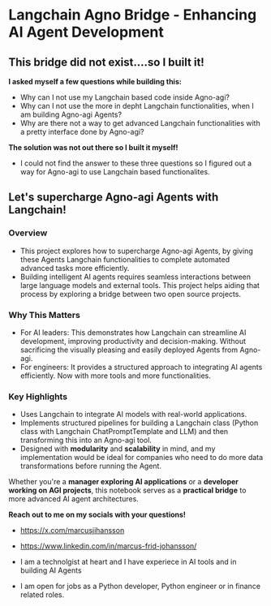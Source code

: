 # Langchain Agno Bridge - Enhancing AI Agent Development 

## This bridge did not exist....so I built it!

**I asked myself a few questions while building this:**

- Why can I not use my Langchain based code inside Agno-agi?
- Why can I not use the more in depht Langchain functionalities, when I am building Agno-agi Agents?
- Why are there not a way to get advanced Langchain functionalities with a pretty interface done by Agno-agi?

**The solution was not out there so I built it myself!**
- I could not find the answer to these three questions so I figured out a way for Agno-agi to use Langchain based functionalites.

## Let's supercharge Agno-agi Agents with Langchain!

### Overview  
- This project explores how to supercharge Agno-agi Agents, by giving these Agents Langchain functionalities to complete automated advanced tasks more efficiently. 
- Building intelligent AI agents requires seamless interactions between large language models and external tools. This project helps aiding that process by exploring a bridge between two open source projects.

### Why This Matters  
- For AI leaders: This demonstrates how Langchain can streamline AI development, improving productivity and decision-making. Without sacrificing the visually pleasing and easily deployed Agents from Agno-agi. 
- For engineers: It provides a structured approach to integrating AI agents efficiently. Now with more tools and more functionalities. 


### **Key Highlights**
- Uses Langchain to integrate AI models with real-world applications.  
- Implements structured pipelines for building a Langchain class (Python class with Langchain ChatPromptTemplate and LLM) and then transforming this into an Agno-agi tool.
- Designed with **modularity** and **scalability** in mind, and my implementation would be ideal for companies who need to do more data transformations before running the Agent.


Whether you're a **manager exploring AI applications** or a **developer working on AGI projects**, this notebook serves as a **practical bridge** to more advanced AI agent architectures.




**Reach out to me on my socials with your questions!**
- https://x.com/marcusjihansson
- https://www.linkedin.com/in/marcus-frid-johansson/

- I am a technolgist at heart and I have experiece in AI tools and in building AI Agents
- I am open for jobs as a Python developer, Python engineer or in finance related roles.
